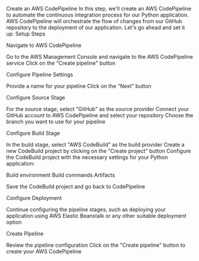 Create an AWS CodePipeline
In this step, we'll create an AWS CodePipeline to automate the continuous integration process for our Python application. AWS CodePipeline will orchestrate the flow of changes from our GitHub repository to the deployment of our application. Let's go ahead and set it up:
Setup Steps

Navigate to AWS CodePipeline

Go to the AWS Management Console and navigate to the AWS CodePipeline service
Click on the "Create pipeline" button


Configure Pipeline Settings

Provide a name for your pipeline
Click on the "Next" button


Configure Source Stage

For the source stage, select "GitHub" as the source provider
Connect your GitHub account to AWS CodePipeline and select your repository
Choose the branch you want to use for your pipeline


Configure Build Stage

In the build stage, select "AWS CodeBuild" as the build provider
Create a new CodeBuild project by clicking on the "Create project" button
Configure the CodeBuild project with the necessary settings for your Python application:

Build environment
Build commands
Artifacts


Save the CodeBuild project and go back to CodePipeline


Configure Deployment

Continue configuring the pipeline stages, such as deploying your application using AWS Elastic Beanstalk or any other suitable deployment option


Create Pipeline

Review the pipeline configuration
Click on the "Create pipeline" button to create your AWS CodePipeline
